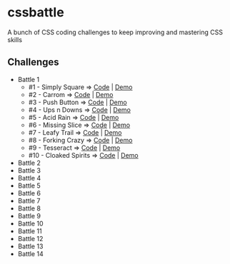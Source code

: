 # cssbattle
A bunch of CSS coding challenges to keep improving and mastering CSS skills

## Challenges
* Battle 1
  * #1 - Simply Square =>
    [Code](https://github.com/npranto/cssbattle/tree/main/battle-1/simply-square/index.html)
    |
    [Demo](https://npranto.github.io/cssbattle/battle-1/simply-square/)
  * #2 - Carrom =>
    [Code](https://github.com/npranto/cssbattle/tree/main/battle-1/carrom/index.html)
    |
    [Demo](https://npranto.github.io/cssbattle/battle-1/carrom/)
  * #3 - Push Button =>
    [Code](https://github.com/npranto/cssbattle/tree/main/battle-1/push-button/index.html)
    |
    [Demo](https://npranto.github.io/cssbattle/battle-1/push-button/)
  * #4 - Ups n Downs =>
    [Code](https://github.com/npranto/cssbattle/tree/main/battle-1/ups-n-downs/index.html)
    |
    [Demo](https://npranto.github.io/cssbattle/battle-1/ups-n-downs/)
  * #5 - Acid Rain =>
    [Code](https://github.com/npranto/cssbattle/tree/main/battle-1/acid-rain/index.html)
    |
    [Demo](https://npranto.github.io/cssbattle/battle-1/acid-rain/)
  * #6 - Missing Slice =>
    [Code](https://github.com/npranto/cssbattle/tree/main/battle-1/missing-slice/index.html)
    |
    [Demo](https://npranto.github.io/cssbattle/battle-1/missing-slice/)
  * #7 - Leafy Trail =>
    [Code](https://github.com/npranto/cssbattle/tree/main/battle-1/leafy-trail/index.html)
    |
    [Demo](https://npranto.github.io/cssbattle/battle-1/leafy-trail/)
  * #8 - Forking Crazy =>
    [Code](https://github.com/npranto/cssbattle/tree/main/battle-1/forking-crazy/index.html)
    |
    [Demo](https://npranto.github.io/cssbattle/battle-1/forking-crazy/)
  * #9 - Tesseract =>
    [Code](https://github.com/npranto/cssbattle/tree/main/battle-1/tesseract/index.html)
    |
    [Demo](https://npranto.github.io/cssbattle/battle-1/tesseract/)
  * #10 - Cloaked Spirits =>
    [Code](https://github.com/npranto/cssbattle/tree/main/battle-1/cloaked-spirits/index.html)
    |
    [Demo](https://npranto.github.io/cssbattle/battle-1/cloaked-spirits/)
* Battle 2
* Battle 3
* Battle 4
* Battle 5
* Battle 6
* Battle 7
* Battle 8
* Battle 9
* Battle 10
* Battle 11
* Battle 12
* Battle 13
* Battle 14


